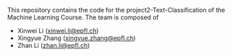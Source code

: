 This repository contains the code for the project2-Text-Classification of the Machine Learning Course.
The team is composed of

- Xinwei Li (xinwei.li@epfl.ch)
- Xingyue Zhang (xingyue.zhang@epfl.ch)
- Zhan Li (zhan.li@epfl.ch)
